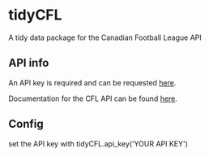 # tidyCFL
A tidy data package for the Canadian Football League API


## API info
An API key is required and can be requested [here](http://api.cfl.ca/key-request).

Documentation for the CFL API can be found [here](http://api.cfl.ca/docs).

## Config
set the API key with tidyCFL.api_key('YOUR API KEY')
